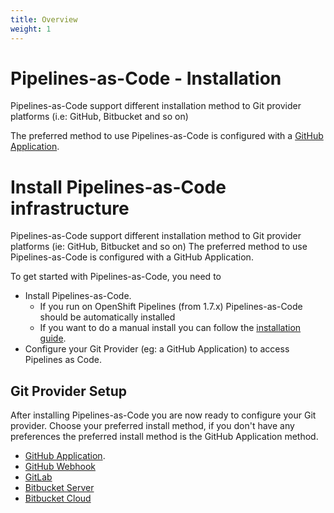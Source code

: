 ```yaml
---
title: Overview
weight: 1
---
```

# Pipelines-as-Code - Installation

Pipelines-as-Code support different installation method to Git provider
platforms (i.e: GitHub, Bitbucket and so on)

The preferred method to use Pipelines-as-Code is configured with a [GitHub
Application](https://docs.github.com/en/developers/apps/getting-started-with-apps/about-apps).

# Install Pipelines-as-Code infrastructure

Pipelines-as-Code support different installation method to Git provider
platforms (ie: GitHub, Bitbucket and so on) The preferred method to use
Pipelines-as-Code is configured with a GitHub Application.

To get started with Pipelines-as-Code, you need to

* Install Pipelines-as-Code.
  * If you run on OpenShift Pipelines (from 1.7.x) Pipelines-as-Code should be
     automatically installed
  * If you want to do a manual install you can
      follow the [installation guide](/docs/install/installation).
* Configure your Git Provider (eg: a GitHub Application) to access Pipelines as
  Code.

## Git Provider Setup

After installing Pipelines-as-Code you are now ready to configure your Git
provider. Choose your preferred install method, if you don't have any
preferences the preferred install method is the GitHub Application method.

* [GitHub Application](/docs/install/github_apps).
* [GitHub Webhook](/docs/install/github_webhook)
* [GitLab](/docs/install/gitlab)
* [Bitbucket Server](/docs/install/bitbucket_server)
* [Bitbucket Cloud](/docs/install/bitbucket_cloud)
